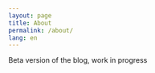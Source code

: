 ```yaml
---
layout: page
title: About
permalink: /about/
lang: en
---
```


Beta version of the blog, work in progress
